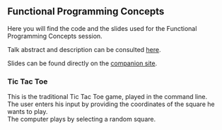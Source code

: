 ## Functional Programming Concepts
Here you will find the code and the slides used for the Functional Programming Concepts session.

Talk abstract and description can be consulted [here](./ABSTRACT_EN.md).

Slides can be found directly on the [companion site](https://thomaska.github.io/fp-concepts-in-scala/).

### Tic Tac Toe
This is the traditional Tic Tac Toe game, played in the command line.<br>
The user enters his input by providing the coordinates of the square he wants to play.<br>
The computer plays by selecting a random square.